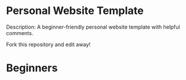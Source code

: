 # Personal Website Template

Description: A beginner-friendly personal website template with helpful comments.

Fork this repository and edit away!
# Beginners
